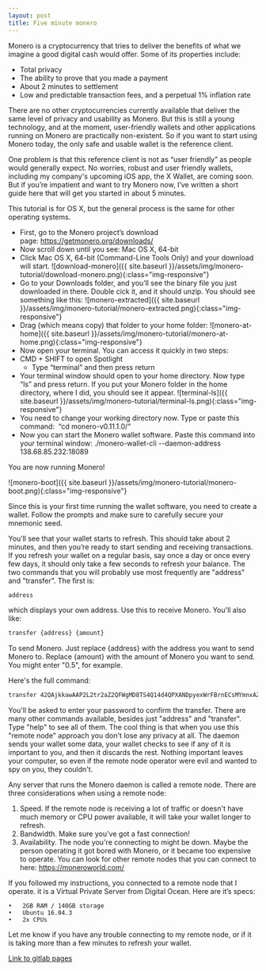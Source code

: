 ```yaml
---
layout: post
title: Five minute monero
---
```





Monero is a cryptocurrency that tries to deliver the benefits of what we imagine a good digital cash would offer. Some of its properties include: 

* Total privacy
* The ability to prove that you made a payment
* About 2 minutes to settlement
* Low and predictable transaction fees, and a perpetual 1% inflation rate 

There are no other cryptocurrencies currently available that deliver the same level of privacy and usability as Monero. But this is still a young technology, and at the moment, user-friendly wallets and other applications running on Monero are practically non-existent. So if you want to start using Monero today, the only safe and usable wallet is the reference client. 

One problem is that this reference client is not as “user friendly” as people would generally expect. No worries, robust and user friendly wallets, including my company's upcoming iOS app, the X Wallet, are coming soon. But if you’re impatient and want to try Monero now, I’ve written a short guide here that will get you started in about 5 minutes. 

This tutorial is for OS X, but the general process is the same for other operating systems.

* First, go to the Monero project’s download page: https://getmonero.org/downloads/
* Now scroll down until you see: Mac OS X, 64-bit
* Click Mac OS X, 64-bit (Command-Line Tools Only) and your download will start. ![download-monero]({{ site.baseurl }}/assets/img/monero-tutorial/download-monero.png){:class="img-responsive"}
* Go to your Downloads folder, and you’ll see the binary file you just downloaded in there. Double cick it, and it should unzip. You should see something like this: ![monero-extracted]({{ site.baseurl }}/assets/img/monero-tutorial/monero-extracted.png){:class="img-responsive"}
* Drag (which means copy) that folder to your home folder: ![monero-at-home]({{ site.baseurl }}/assets/img/monero-tutorial/monero-at-home.png){:class="img-responsive"}
* Now open your terminal. You can access it quickly in two steps: 
* CMD + SHIFT to open Spotlight
  - Type “terminal” and then press return
* Your terminal window should open to your home directory. Now type “ls” and press return. If you put your Monero folder in the home directory, where I did, you should see it appear. ![terminal-ls]({{ site.baseurl }}/assets/img/monero-tutorial/terminal-ls.png){:class="img-responsive"}
* You need to change your working directory now. Type or paste this command:  “cd monero-v0.11.1.0/“
* Now you can start the Monero wallet software. Paste this command into your terminal window: ./monero-wallet-cli --daemon-address 138.68.85.232:18089 

You are now running Monero!

![monero-boot]({{ site.baseurl }}/assets/img/monero-tutorial/monero-boot.png){:class="img-responsive"}

Since this is your first time running the wallet software, you need to create a wallet. Follow the prompts and make sure to carefully secure your mnemonic seed.

You’ll see that your wallet starts to refresh. This should take about 2 minutes, and then you’re ready to start sending and receiving transactions. If you refresh your wallet on a regular basis, say once a day or once every few days, it should only take a few seconds to refresh your balance. The two commands that you will probably use most frequently are "address" and "transfer". The first is:

```bash
address
```

which displays your own address. Use this to receive Monero. You'll also like:  

```bash
transfer {address} {amount}
```

To send Monero. Just replace {address} with the address you want to send Monero to. Replace {amount} with the amount of Monero you want to send. You might enter "0.5", for example.

Here's the full command:

```bash
transfer 42QAjkkawAAP2L2tr2aZ2QFWgMD8TS4Q14d4QPXANDpyexWrFBrnECsMYmnxAZhMoX8ZoAJ6YCnPLgmxe8HCFxpo7BBJ87Z 0.5
```

You'll be asked to enter your password to confirm the transfer. There are many other commands available, besides just "address" and "transfer". Type "help" to see all of them. The cool thing is that when you use this "remote node" approach you don't lose any privacy at all. The daemon sends your wallet some data, your wallet checks to see if any of it is important to you, and then it discards the rest. Nothing important leaves your computer, so even if the remote node operator were evil and wanted to spy on you, they couldn't.

Any server that runs the Monero daemon is called a remote node. There are three considerations when using a remote node:
1. Speed. If the remote node is receiving a lot of traffic or doesn't have much memory or CPU power available, it will take your wallet longer to refresh.
2. Bandwidth. Make sure you've got a fast connection!
3. Availability. The node you're connecting to might be down. Maybe the person operating it got bored with Monero, or it became too expensive to operate. You can look for other remote nodes that you can connect to here: https://moneroworld.com/

If you followed my instructions, you connected to a remote node that I operate. it is a Virtual Private Server from Digital Ocean. Here are it’s specs: 

	•	2GB RAM / 140GB storage
	•	Ubuntu 16.04.3
	•	2x CPUs

Let me know if you have any trouble connecting to my remote node, or if it is taking more than a few minutes to refresh your wallet.


[Link to gitlab pages](https://rusticbison.gitlab.io/hcpp2017/)
